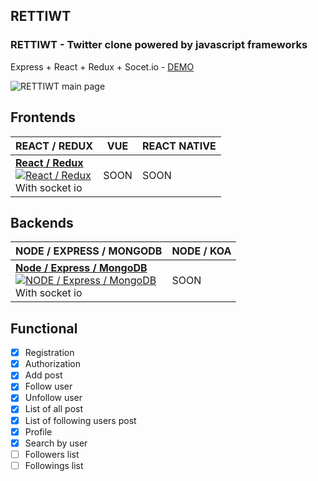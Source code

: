 ## RETTIWT

### **RETTIWT** - Twitter clone powered by javascript frameworks

Express + React + Redux + Socet.io - [DEMO](https://rettiwt-express-react-redux.herokuapp.com/ 'DEMO')

![RETTIWT main page](http://getcover.ru/i/6zdyj1541534834.85/pwiv8.png)

## Frontends

| REACT / REDUX | VUE  | REACT NATIVE |
|-------------- | ---- | ------------ |
| [**React / Redux**<br/> ![React / Redux](https://i.imgur.com/tvQw8EJ.png) ](https://github.com/uliaaan/rettiwt/tree/master/react-redux)<br /> With socket io | SOON | SOON         |

## Backends

| NODE / EXPRESS / MONGODB | NODE / KOA |
|--------------- | ---------- |
| [**Node / Express / MongoDB**<br/> ![NODE / Express / MongoDB](https://i.imgur.com/JPrsf1x.png) ](https://github.com/uliaaan/rettiwt/tree/master/express)<br /> With socket io | SOON       |

## Functional

- [x] Registration
- [x] Authorization
- [x] Add post
- [x] Follow user
- [x] Unfollow user
- [x] List of all post
- [x] List of following users post
- [x] Profile
- [x] Search by user
- [ ] Followers list
- [ ] Followings list
